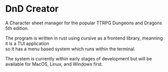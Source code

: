 # DnD Creator
A Character sheet manager for the popular TTRPG Dungeons and Dragons 5th edition.

The program is written in rust using cursive as a frontend library, meanning it is a TUI application\
so it has a menu based system which runs within the terminal.

The system is currently within early stages of development but will be available for MacOS, Linux, and Windows first.